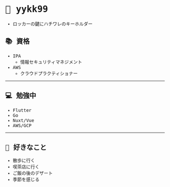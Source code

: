 <samp>

# 🌸 yykk99

- ロッカーの鍵にハチワレのキーホルダー

## 📚 資格
- IPA
    - 情報セキュリティマネジメント
- AWS
    - クラウドプラクティショナー

---

## 💻 勉強中

- Flutter
- Go
- Nuxt/Vue
- AWS/GCP

---

## 🎀 好きなこと

- 散歩に行く
- 喫茶店に行く
- ご飯の後のデザート
- 季節を感じる

</samp>
